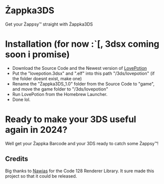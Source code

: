 # Żappka3DS
Get your Żappsy™ straight with Żappka3DS

# Installation (for now :`[, 3dsx coming soon i promise)
- Download the Source Code and the Newest version of [LovePotion](https://github.com/lovebrew/lovepotion/releases/)
- Put the "lovepotion.3dsx" and ".elf" into this path "/3ds/lovepotion"  (if the folder doesnt exist, make one)
- Rename the "Żappka3DS_1.0" folder from the Source Code to "game", and move the game folder to "/3ds/lovepotion"
- Run LovePotion from the Homebrew Launcher.
- Done lol.

# Ready to make your 3DS useful again in 2024?
Well get your Żappka Barcode and your 3DS ready to catch some Żappsy™!


## Credits
Big thanks to [Nawias](https://github.com/Nawias) for the Code 128 Renderer Library. It sure made this project so that it could be released.





